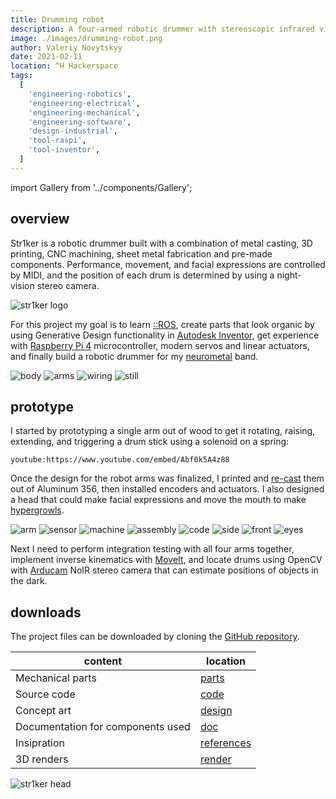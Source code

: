 ```yaml
---
title: Drumming robot
description: A four-armed robotic drummer with stereoscopic infrared vision
image: ./images/drumming-robot.png
author: Valeriy Novytskyy
date: 2021-02-11
location: ^H Hackerspace
tags:
  [
    'engineering-robotics',
    'engineering-electrical',
    'engineering-mechanical',
    'engineering-software',
    'design-industrial',
    'tool-raspi',
    'tool-inventor',
  ]
---
```


import Gallery from '../components/Gallery';

## overview

Str1ker is a robotic drummer built with a combination of metal casting, 3D printing, CNC machining, sheet metal fabrication and pre-made components. Performance, movement, and facial expressions are controlled by MIDI, and the position of each drum is determined by using a night-vision stereo camera.

![str1ker logo](./images/drumming-robot-logo.png)

For this project my goal is to learn [::ROS](https://www.ros.org/), create parts that look organic by using Generative Design functionality in [Autodesk Inventor](https://www.autodesk.com/products/inventor/), get experience with [Raspberry Pi 4](https://www.adafruit.com/product/4296) microcontroller, modern servos and linear actuators, and finally build a robotic drummer for my [neurometal](https://www.youtube.com/playlist?list=PL2ZwTvIdYJGJxl1kszP3a_z6O4DcHwvok) band.

<Gallery>
  <img alt="body" src="./images/drumming-robot-body.png"/>
  <img alt="arms" src="./images/drumming-robot-arms.png"/>
  <img alt="wiring" src="./images/drumming-robot-electronics.png"/>
  <img alt="still" src="./images/drumming-robot-still-life.png"/>
</Gallery>

## prototype

I started by prototyping a single arm out of wood to get it rotating, raising, extending, and triggering a drum stick using a solenoid on a spring:

`youtube:https://www.youtube.com/embed/Abf0k5A4z88`

Once the design for the robot arms was finalized, I printed and [re-cast](https://github.com/01binary/investment-casting) them out of Aluminum 356, then installed encoders and actuators. I also designed a head that could make facial expressions and move the mouth to make [hypergrowls](https://www.youtube.com/watch?v=Stvc9zR3-KA).

<Gallery>
  <img alt="arm" src="./images/drumming-robot-arm.png"/>
  <img alt="sensor" src="./images/drumming-robot-arm-sensors.jpg"/>
  <img alt="machine" src="./images/drumming-robot-arm-tool.jpg"/>
  <img alt="assembly" src="./images/drumming-robot-arm-assembly.jpg"/>
  <img alt="code" src="./images/drumming-robot-encoder.jpg"/>
  <img alt="side" src="./images/drumming-robot-face-side.png"/>
  <img alt="front" src="./images/drumming-robot-face-front.png"/>
  <img alt="eyes" src="./images/drumming-robot-head-model.jpg"/>
</Gallery>

Next I need to perform integration testing with all four arms together, implement inverse kinematics with [MoveIt](https://moveit.ros.org/), and locate drums using OpenCV with [Arducam](https://www.arducam.com/) NoIR stereo camera that can estimate positions of objects in the dark.

## downloads

The project files can be downloaded by cloning the [GitHub repository](https://github.com/01binary/drummingrobot).

| content                           | location                                                                       |
| --------------------------------- | ------------------------------------------------------------------------------ |
| Mechanical parts                  | [parts](https://github.com/01binary/drummingrobot/tree/master/src/parts)       |
| Source code                       | [code](https://github.com/01binary/drummingrobot/tree/master/src/code)         |
| Concept art                       | [design](https://github.com/01binary/drummingrobot/tree/master/design)         |
| Documentation for components used | [doc](https://github.com/01binary/drummingrobot/tree/master/doc)               |
| Insipration                       | [references](https://github.com/01binary/drummingrobot/tree/master/references) |
| 3D renders                        | [render](https://github.com/01binary/drummingrobot/tree/master/render)         |

![str1ker head](./images/drumming-robot-head.png)
